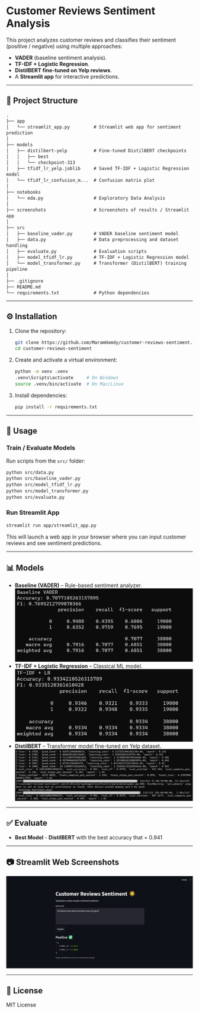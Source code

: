 # Customer Reviews Sentiment Analysis

This project analyzes customer reviews and classifies their sentiment (positive / negative) using multiple approaches:
- **VADER** (baseline sentiment analysis).
- **TF-IDF + Logistic Regression**.
- **DistilBERT fine-tuned on Yelp reviews**.
- A **Streamlit app** for interactive predictions.

---

## 📂 Project Structure

```
.
├── app
│   └── streamlit_app.py         # Streamlit web app for sentiment prediction
│
├── models
│   ├── distilbert-yelp          # Fine-tuned DistilBERT checkpoints
│   │   ├── best
│   │   └── checkpoint-313
│   ├── tfidf_lr_yelp.joblib     # Saved TF-IDF + Logistic Regression model
│   └── tfidf_lr_confusion_m...  # Confusion matrix plot
│
├── notebooks
│   └── eda.py                   # Exploratory Data Analysis
│
├── screenshots                  # Screenshots of results / Streamlit app
│
├── src
│   ├── baseline_vader.py        # VADER baseline sentiment model
│   ├── data.py                  # Data preprocessing and dataset handling
│   ├── evaluate.py              # Evaluation scripts
│   ├── model_tfidf_lr.py        # TF-IDF + Logistic Regression model
│   └── model_transformer.py     # Transformer (DistilBERT) training pipeline
│
├── .gitignore
├── README.md
└── requirements.txt             # Python dependencies
```

---

## ⚙️ Installation

1. Clone the repository:
   ```bash
   git clone https://github.com/MaramHamdy/customer-reviews-sentiment.git
   cd customer-reviews-sentiment
   ```

2. Create and activate a virtual environment:
   ```bash
   python -m venv .venv
   .venv\Scripts\activate     # On Windows
   source .venv/bin/activate  # On Mac/Linux
   ```

3. Install dependencies:
   ```bash
   pip install -r requirements.txt
   ```

---

## 🚀 Usage

### Train / Evaluate Models
Run scripts from the `src/` folder:
```bash
python src/data.py
python src/baseline_vader.py
python src/model_tfidf_lr.py
python src/model_transformer.py
python src/evaluate.py
```

### Run Streamlit App
```bash
streamlit run app/streamlit_app.py
```

This will launch a web app in your browser where you can input customer reviews and see sentiment predictions.

---

## 📊 Models

- **Baseline (VADER)** – Rule-based sentiment analyzer.
![VADER Accuracy](Screenshots/VADER.png)
- **TF-IDF + Logistic Regression** – Classical ML model.
![TF-IDF + Logistic Regression Accuracy](Screenshots/TF_IDF+LR.png)
- **DistilBERT** – Transformer model fine-tuned on Yelp dataset.
![DistilBERT Accuracy](screenshots\model_transformer.png)

---

## ✅ Evaluate

- **Best Model** - **DistilBERT** with the best accuracy that = 0.941

---

## 📷 Streamlit Web Screenshots
![Streamlit Screenshot](Screenshots/app_positive.png)

---

## 📝 License
MIT License
